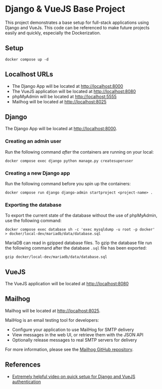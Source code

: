# Django & VueJS Base Project

This project demonstrates a base setup for full-stack applications using Django and VueJs. This code can be referenced to make future projects easily and quickly, especially the Dockerization.

## Setup

```
docker compose up -d
```

## Localhost URLs

- The Django App will be located at [http://localhost:8000](http://localhost:8000)
- The VueJS application will be located at [http://localhost:8080](http://localhost:8080)
- phpMyAdmin will be located at [http://localhost:5555](http://localhost:5555)
- Mailhog will be located at [http://localhost:8025](http://localhost:8025)

## Django

The Django App will be located at [http://localhost:8000](http://localhost:8000).

### Creating an admin user

Run the following command _after_ the containers are running on your local:

```
docker compose exec django python manage.py createsuperuser
```

### Creating a new Django app

Run the following command before you spin up the containers:

```
docker compose run django django-admin startproject <project-name> .
```

### Exporting the database

To export the current state of the database without the use of phpMyAdmin, use the following command:

```
docker compose exec database sh -c 'exec mysqldump -u root -p docker' > docker/local-dev/mariadb/data/database.sql
```

MariaDB can read in gzipped database files. To gzip the database file run the following command after the database `.sql` file has been exported:

```
gzip docker/local-dev/mariadb/data/database.sql
```

## VueJS

The VueJS application will be located at [http://localhost:8080](http://localhost:8080)

## Mailhog

Mailhog will be located at [http://localhost:8025](http://localhost:8025).

MailHog is an email testing tool for developers:

- Configure your application to use MailHog for SMTP delivery
- View messages in the web UI, or retrieve them with the JSON API
- Optionally release messages to real SMTP servers for delivery

For more information, please see the [Mailhog GitHub repository](https://github.com/mailhog/MailHog).

## References

- [Extremely helpful video on quick setup for Django and VueJS authentication](https://www.youtube.com/watch?v=XEZB-XbwihA)
